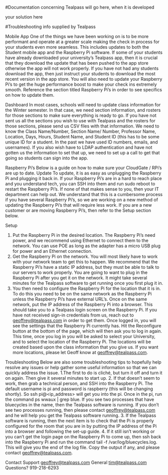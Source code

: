 #Documentation concerning Tealpass will go here, when it is developed

your solution here

#Troubleshooting info supplied by Tealpass

Mobile App
One of the things we have been working on is to be more performant and operate at a greater scale making the check in process for your students even more seamless. This includes updates to both the Student mobile app and the Raspberry Pi software. If some of your students have already downloaded your university’s Tealpass app, then it is crucial that they download the update that has been pushed to the app store otherwise the app will not work properly. If you have not had any students download the app, then just instruct your students to download the most recent version in the app store.
You will also need to update your Raspberry Pi’s to get the huge performance boost to make your check ins extremely smooth. Reference the section titled Raspberry Pi’s in order to see specifics on how to update them.

 
Dashboard
In most cases, schools will need to update class information for the Winter semester.
In that case, we need section information, and rosters for those sections to make sure everything is ready to go. If you have not sent us all the sections you wish to use with Tealpass and the rosters for those sections, please send us CSV files with that information.
We need to know the Class Name/Number, Section Name/ Number, Professor Name, Location, Days, Hours, Student Name, and Student ID (this has to be some unique ID for a student. In the past we have used ID numbers, emails, and usernames). If you also wish have to LDAP authentication and have not gotten us the information to set that up, we need to set up a call to get that going so students can sign into the app.

   
Raspberry Pi’s
Below is a guide on how to make sure your CloudGate / RPi’s are up to date.
Update
To update, it is as easy as unplugging the Raspberry Pi and plugging it back in. If your Raspberry Pi’s are in a hard to reach place and you understand tech, you can SSH into them and run sudo reboot to restart the Raspberry Pi’s. If none of that makes sense to you, then your IT department can help out.
We understand that this is a cumbersome process if you have several Raspberry Pi’s, so we are working on a new method of updating the Raspberry Pi’s that will require less work.
If you are a new customer or are moving Raspberry Pi’s, then refer to the Setup section below.

   
Setup
1. Put the Raspberry Pi in the desired location. The Raspberry Pi’s need power, and we recommend using Ethernet to connect them to the network. You can use POE as long as the adapter has a micro USB plug for power and an Ethernet connection.
2. Get the Raspberry Pi on the network. You will most likely have to work with your network team to get this to happen. We recommend that the Raspberry Pi’s have a static IP address, but they must be able to talk to our servers to work properly. You are going to want to plug in the Raspberry Pi after you get it on the network. It might take several minutes for the Tealpass software to get running once you first plug it in.
3. You then need to configure the Raspberry Pi for the location that it is in. To do this you need to be on the same network as the Raspberry Pi unless the Raspberry Pi’s have external URL’s. Once on the same network, put the IP address of the Raspberry Pi into a browser. This should take you to a Tealpass login screen on the Raspberry Pi. If you have not received sign-in credentials from us, reach out to geoffrey@tealpass.com in order to get them. Once logged in, you will see the settings that the Raspberry Pi currently has. Hit the Reconfigure button at the bottom of the page, which will then ask you to log in again. This time, once you log in you will be asked to select your University, and to select the location of the Raspberry Pi. The locations will be created based upon the class information that you give us. If you want more locations, please let Geoff know at geoffrey@tealpass.com.

   
Troubleshooting
Below are also some troubleshooting tips to hopefully help resolve any issues or help gather some useful information so that we can quickly address the issue.
1.The first to do is cliché, but turn it off and turn it on again. Then give it several minutes to start up.
2. If that doesn’t seem to work, then grab a technical person, and SSH into the Raspberry Pi. The default username is pi and password is raspberry (this will be changing shortly). So ssh pi@<ip_address> will get you into the pi. Once in the pi, run the command ps wwaux | grep blue. If you see two processes that have bluecycles in the name, then the Tealpass software is running. If you don’t see two processes running, then please contact geoffrey@tealpass.com and he will help you get the Tealpass software running.
3. If the Tealpass software is running, then the next item is to check that the Pi is properly configured for the room that you are in by putting the IP address of the Pi into a browser and following the set-up guide.
4. If it still isn’t working or you can’t get the login page on the Raspberry Pi to come up, then ssh back into the Raspberry Pi and run the command tail -f /var/log/bluecycles.log. This will give you the end of the log file. Copy the output if any, and please contact geoffrey@tealpass.com.

   
Contact
Support geoffrey@tealpass.com
General tim@tealpass.com
Questions? 919-218-6293
